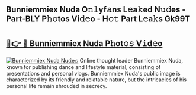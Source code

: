## Bunniemmiex Nuda O𝚗𝚕yf𝚊ns L𝚎a𝚔ed N𝚞𝚍es - Part-BLY P𝚑𝚘tos Vi𝚍𝚎o - H𝚘𝚝 Part L𝚎a𝚔s Gk99T

# <h2><a href="http://kfbg4h0.oniu.top/?m=Bunniemmiex+Nuda">🔗👉 🔴 Bunniemmiex Nuda P𝚑ot𝚘𝚜 V𝚒d𝚎o</a></h2>

[![Bunniemmiex Nuda Nu𝚍e𝚜](https://i.imgur.com/0qMVB7G.gif)](http://kfbg4h0.oniu.top/?m=Bunniemmiex+Nuda)
Online thought leader Bunniemmiex Nuda, known for publishing dance and lifestyle material, consisting of presentations and personal vlogs. Bunniemmiex Nuda's public image is characterized by its friendly and relatable nature, but the intricacies of his personal life remain shrouded in secrecy.  
